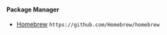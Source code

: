 #### Package Manager
- [Homebrew](https://github.com/Homebrew/homebrew) `https://github.com/Homebrew/homebrew`
